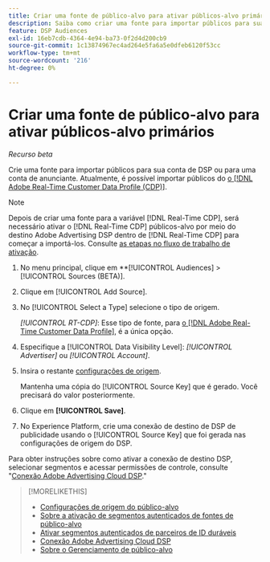 ```yaml
---
title: Criar uma fonte de público-alvo para ativar públicos-alvo primários
description: Saiba como criar uma fonte para importar públicos para sua conta ou conta de anunciante.
feature: DSP Audiences
exl-id: 16eb7cdb-4364-4e94-ba73-0f2d4d200cb9
source-git-commit: 1c13874967ec4ad264e5fa6a5e0dfeb6120f53cc
workflow-type: tm+mt
source-wordcount: '216'
ht-degree: 0%

---
```


# Criar uma fonte de público-alvo para ativar públicos-alvo primários

*Recurso beta*

<!-- Will this remain for admin users/Adobe account teams only? -->

Crie uma fonte para importar públicos para sua conta de DSP ou para uma conta de anunciante. Atualmente, é possível importar públicos do [o [!DNL Adobe Real-Time Customer Data Profile (CDP)]](https://experienceleague.adobe.com/docs/experience-platform/rtcdp/overview.html).

>[!NOTE]
>
>Depois de criar uma fonte para a variável [!DNL Real-Time CDP], será necessário ativar o [!DNL Real-Time CDP] públicos-alvo por meio do destino Adobe Advertising DSP dentro de [!DNL Real-Time CDP] para começar a importá-los. Consulte [as etapas no fluxo de trabalho de ativação](source-about.md#workflow-sources).

1. No menu principal, clique em **[!UICONTROL Audiences] > [!UICONTROL Sources (BETA)].

1. Clique em [!UICONTROL Add Source].

1. No [!UICONTROL Select a Type] selecione o tipo de origem.

   *[!UICONTROL RT-CDP]*: Esse tipo de fonte, para [o [!DNL Adobe Real-Time Customer Data Profile]](source-about.md), é a única opção.

1. Especifique a [!UICONTROL Data Visibility Level]: *[!UICONTROL Advertiser]* ou *[!UICONTROL Account]*.

1. Insira o restante [configurações de origem](source-settings.md).

   Mantenha uma cópia do [!UICONTROL Source Key] que é gerado. Você precisará do valor posteriormente.

1. Clique em **[!UICONTROL Save]**.

1. No Experience Platform, crie uma conexão de destino de DSP de publicidade usando o [!UICONTROL Source Key] que foi gerada nas configurações de origem do DSP.

Para obter instruções sobre como ativar a conexão de destino DSP, selecionar segmentos e acessar permissões de controle, consulte &quot;[Conexão Adobe Advertising Cloud DSP](https://experienceleague.adobe.com/docs/experience-platform/destinations/catalog/advertising/adobe-advertising-cloud-connection.html).&quot;

>[!MORELIKETHIS]
>
>* [Configurações de origem do público-alvo](source-settings.md)
>* [Sobre a ativação de segmentos autenticados de fontes de público-alvo](source-about.md)
>* [Ativar segmentos autenticados de parceiros de ID duráveis](source-durable-id.md)<!-- title?-->
>* [Conexão Adobe Advertising Cloud DSP](https://experienceleague.adobe.com/docs/experience-platform/destinations/catalog/advertising/adobe-advertising-cloud-connection.html)
>* [Sobre o Gerenciamento de público-alvo](/help/dsp/audiences/audience-about.md)


